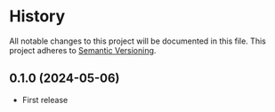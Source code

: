 # History

All notable changes to this project will be documented in this file. This project adheres to [Semantic Versioning](http://semver.org/).

## 0.1.0 (2024-05-06)

- First release
